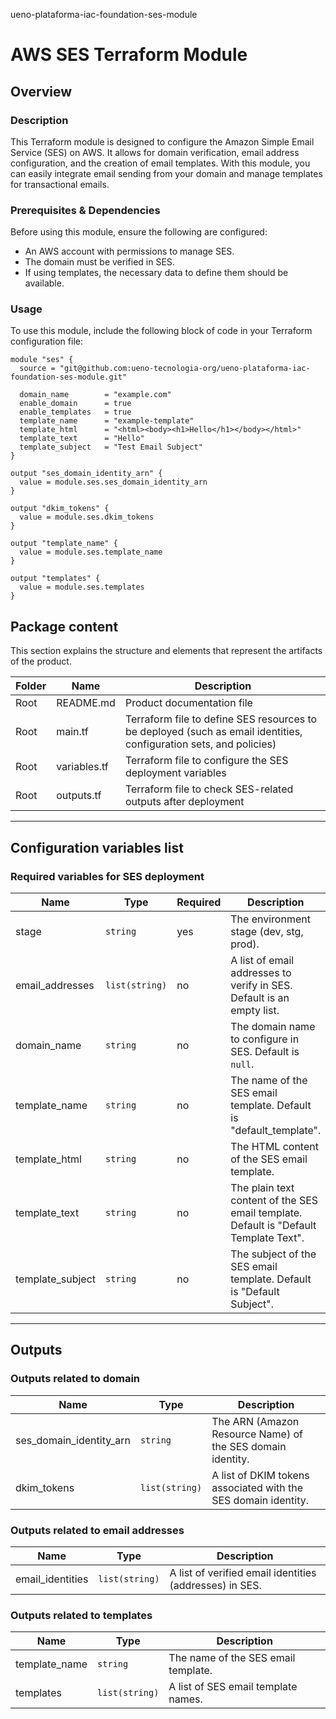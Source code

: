 ueno-plataforma-iac-foundation-ses-module


# AWS SES Terraform Module

## Overview

### Description

This Terraform module is designed to configure the Amazon Simple Email Service (SES) on AWS. It allows for domain verification, email address configuration, and the creation of email templates. With this module, you can easily integrate email sending from your domain and manage templates for transactional emails.

### Prerequisites & Dependencies

Before using this module, ensure the following are configured:

- An AWS account with permissions to manage SES.
- The domain must be verified in SES.
- If using templates, the necessary data to define them should be available.

### Usage

To use this module, include the following block of code in your Terraform configuration file:

```hcl
module "ses" {
  source = "git@github.com:ueno-tecnologia-org/ueno-plataforma-iac-foundation-ses-module.git"

  domain_name        = "example.com"
  enable_domain      = true
  enable_templates   = true
  template_name      = "example-template"
  template_html      = "<html><body><h1>Hello</h1></body></html>"
  template_text      = "Hello"
  template_subject   = "Test Email Subject"
}

output "ses_domain_identity_arn" {
  value = module.ses.ses_domain_identity_arn
}

output "dkim_tokens" {
  value = module.ses.dkim_tokens
}

output "template_name" {
  value = module.ses.template_name
}

output "templates" {
  value = module.ses.templates
}
```

## Package content

This section explains the structure and elements that represent the artifacts of the product.

| Folder   | Name          | Description |
|----------|---------------|-------------|
| Root     | README.md      | Product documentation file |
| Root     | main.tf        | Terraform file to define SES resources to be deployed (such as email identities, configuration sets, and policies) |
| Root     | variables.tf   | Terraform file to configure the SES deployment variables |
| Root     | outputs.tf     | Terraform file to check SES-related outputs after deployment |

---

## **Configuration variables list**

### **Required variables for SES deployment**

| Name                | Type    | Required | Description |
|---------------------|---------|----------|-------------|
| stage               | `string` | yes      | The environment stage (dev, stg, prod). |
| email_addresses     | `list(string)` | no | A list of email addresses to verify in SES. Default is an empty list. |
| domain_name         | `string` | no | The domain name to configure in SES. Default is `null`. |
| template_name       | `string` | no | The name of the SES email template. Default is "default_template". |
| template_html       | `string` | no | The HTML content of the SES email template. |
| template_text       | `string` | no | The plain text content of the SES email template. Default is "Default Template Text". |
| template_subject    | `string` | no | The subject of the SES email template. Default is "Default Subject". |


---

## **Outputs**

### **Outputs related to domain**

| Name                      | Type    | Description |
|---------------------------|---------|-------------|
| ses_domain_identity_arn   | `string` | The ARN (Amazon Resource Name) of the SES domain identity. |
| dkim_tokens               | `list(string)` | A list of DKIM tokens associated with the SES domain identity. |

### **Outputs related to email addresses**

| Name                      | Type    | Description |
|---------------------------|---------|-------------|
| email_identities          | `list(string)` | A list of verified email identities (addresses) in SES. |

### **Outputs related to templates**

| Name                      | Type    | Description |
|---------------------------|---------|-------------|
| template_name             | `string` | The name of the SES email template. |
| templates                 | `list(string)` | A list of SES email template names. |